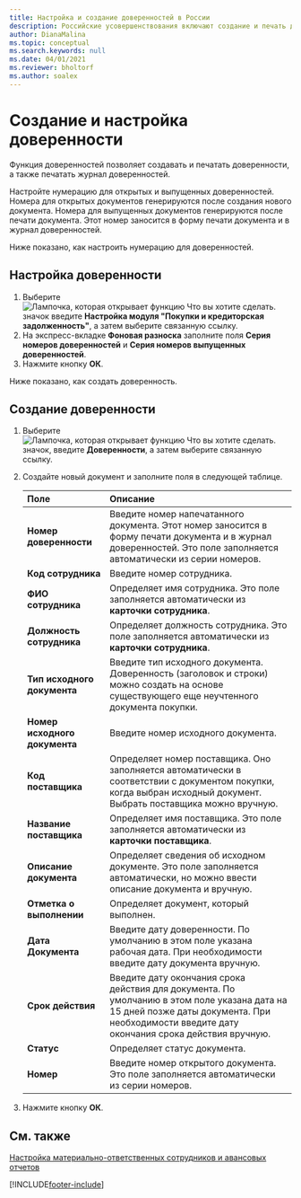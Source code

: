 ```yaml
---
title: Настройка и создание доверенностей в России
description: Российские усовершенствования включают создание и печать доверенностей.
author: DianaMalina
ms.topic: conceptual
ms.search.keywords: null
ms.date: 04/01/2021
ms.reviewer: bholtorf
ms.author: soalex
---
```


# Создание и настройка доверенности

Функция доверенностей позволяет создавать и печатать доверенности, а также печатать журнал доверенностей.  

Настройте нумерацию для открытых и выпущенных доверенностей. Номера для открытых документов генерируются после создания нового документа. Номера для выпущенных документов генерируются после печати документа. Этот номер заносится в форму печати документа и в журнал доверенностей.  

Ниже показано, как настроить нумерацию для доверенностей.

## Настройка доверенности 

1. Выберите ![Лампочка, которая открывает функцию Что вы хотите сделать.](../../media/ui-search/search_small.png "Что вы хотите сделать") значок введите **Настройка модуля "Покупки и кредиторская задолженность"**, а затем выберите связанную ссылку.
2. На экспресс-вкладке **Фоновая разноска** заполните поля **Серия номеров доверенностей** и **Серия номеров выпущенных доверенностей**.
3. Нажмите кнопку **ОК**.

Ниже показано, как создать доверенность.

## Создание доверенности 

1. Выберите ![Лампочка, которая открывает функцию Что вы хотите сделать.](../../media/ui-search/search_small.png "Что вы хотите сделать") значок, введите **Доверенности**, а затем выберите связанную ссылку.

2. Создайте новый документ и заполните поля в следующей таблице.

   | Поле                      | Описание                                                  |
   | :------------------------- | :----------------------------------------------------------- |
   | **Номер доверенности** | Введите номер напечатанного документа. Этот номер заносится в форму печати документа и в журнал доверенностей. Это поле заполняется автоматически из серии номеров. |
   | **Код сотрудника**           | Введите номер сотрудника.                                   |
   | **ФИО сотрудника**     | Определяет имя сотрудника. Это поле заполняется автоматически из **карточки сотрудника**. |
   | **Должность сотрудника**     | Определяет должность сотрудника. Это поле заполняется автоматически из **карточки сотрудника**. |
   | **Тип исходного документа**   | Введите тип исходного документа. Доверенность (заголовок и строки) можно создать на основе существующего еще неучтенного документа покупки. |
   | **Номер исходного документа**    | Введите номер исходного документа.                            |
   | **Код поставщика**    | Определяет номер поставщика. Оно заполняется автоматически в соответствии с документом покупки, когда выбран исходный документ. Выбрать поставщика можно вручную. |
   | **Название поставщика**   | Определяет имя поставщика. Это поле заполняется автоматически из **карточки поставщика**. |
   | **Описание документа**   | Определяет сведения об исходном документе. Это поле заполняется автоматически, но можно ввести описание документа и вручную. |
   | **Отметка о выполнении**      | Определяет документ, который выполнен.                     |
   | **Дата Документа**          | Введите дату доверенности. По умолчанию в этом поле указана рабочая дата. При необходимости введите дату документа вручную. |
   | **Срок действия**          | Введите дату окончания срока действия для документа. По умолчанию в этом поле указана дата на 15 дней позже даты документа. При необходимости введите дату окончания срока действия вручную. |
   | **Статус**                 | Определяет статус документа.                        |
   | **Номер**                    | Введите номер открытого документа. Это поле заполняется автоматически из серии номеров. |

3. Нажмите кнопку **ОК**.

## См. также

[Настройка материально-ответственных сотрудников и авансовых отчетов](How-to-Set-Up-Responsible-Employees-and-Advance-Statements.md)  


[!INCLUDE[footer-include](../../includes/footer-banner.md)]